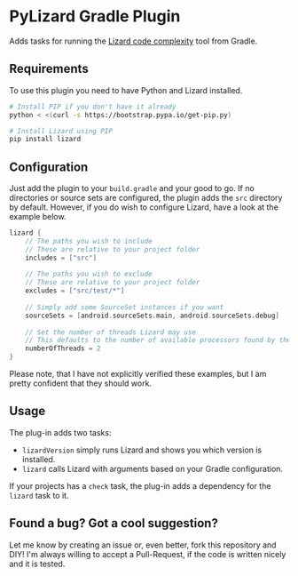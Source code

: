 # PyLizard Gradle Plugin
Adds tasks for running the [Lizard code complexity](http://www.lizard.ws/) tool from Gradle.

## Requirements
To use this plugin you need to have Python and Lizard installed.
```bash
# Install PIP if you don't have it already
python < <(curl -s https://bootstrap.pypa.io/get-pip.py)

# Install Lizard using PIP
pip install lizard
```

## Configuration
Just add the plugin to your `build.gradle` and your good to go.
If no directories or source sets are configured, the plugin adds the `src` directory by default.
However, if you do wish to configure Lizard, have a look at the example below.

```groovy
lizard {
    // The paths you wish to include
    // These are relative to your project folder
    includes = ["src"]
   
    // The paths you wish to exclude
    // These are relative to your project folder
    excludes = ["src/test/*"]
    
    // Simply add some SourceSet instances if you want
    sourceSets = [android.sourceSets.main, android.sourceSets.debug]
    
    // Set the number of threads Lizard may use
    // This defaults to the number of available processors found by the JVM
    numberOfThreads = 2
}
```

Please note, that I have not explicitly verified these examples, but I am pretty confident that they should work.

## Usage
The plug-in adds two tasks:
+ `lizardVersion` simply runs Lizard and shows you which version is installed.
+ `lizard` calls Lizard with arguments based on your Gradle configuration.

If your projects has a `check` task, the plug-in adds a dependency for the `lizard` task to it.

## Found a bug? Got a cool suggestion?
Let me know by creating an issue or, even better, fork this repository and DIY!
I'm always willing to accept a Pull-Request, if the code is written nicely and it is tested.